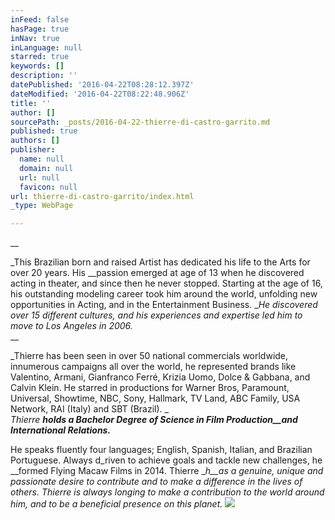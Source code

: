```yaml
---
inFeed: false
hasPage: true
inNav: true
inLanguage: null
starred: true
keywords: []
description: ''
datePublished: '2016-04-22T08:28:12.397Z'
dateModified: '2016-04-22T08:22:48.906Z'
title: ''
author: []
sourcePath: _posts/2016-04-22-thierre-di-castro-garrito.md
published: true
authors: []
publisher:
  name: null
  domain: null
  url: null
  favicon: null
url: thierre-di-castro-garrito/index.html
_type: WebPage

---
```

__

_This Brazilian born and raised Artist has dedicated his life to the Arts for over 20 years. His __passion emerged at age of 13 when he discovered acting in theater, and since then he never stopped. Starting at the age of 16, his outstanding modeling career took him around the world, unfolding new opportunities in Acting, and in the Entertainment Business. __He discovered over 15 different cultures, and his experiences and expertise led him to move to Los Angeles in 2006\._  
__

_Thierre has been seen in over 50 national commercials worldwide, innumerous campaigns all over the world, he represented brands like Valentino, Armani, Gianfranco Ferré, Krizia Uomo, Dolce & Gabbana, and Calvin Klein. He starred in productions for Warner Bros, Paramount, Universal, Showtime, NBC, Sony, Hallmark, TV Land, ABC Family, USA Network, RAI (Italy) and SBT (Brazil). _  
_Thierre __holds a Bachelor Degree of Science in Film Production__and International Relations.___

He speaks fluently four languages; English, Spanish, Italian, and Brazilian Portuguese. Always d_riven to achieve goals and tackle new challenges, he __formed Flying Macaw Films in 2014\. Thierre __h__as a genuine, unique and passionate desire to contribute and to make a difference in the lives of others. Thierre is always longing to make a contribution to the world around him, and to be a beneficial presence on this planet._
![](https://the-grid-user-content.s3-us-west-2.amazonaws.com/c65f9e9e-9114-4ed7-887f-5d2d70fea06f.jpg)